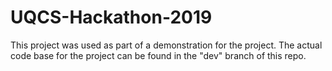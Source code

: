 # UQCS-Hackathon-2019
This project was used as part of a demonstration for the project. The actual code base for the project can be found in the "dev" branch of this repo.
